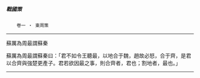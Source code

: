 

##### 戰國策
　　`卷一 ‧ 東周策`

* * *

蘇厲為周最謂蘇秦

蘇厲為周最謂蘇秦曰：「君不如令王聽最，以地合于魏，趙故必怒，合于齊，是君以合齊與強楚更產子。君若欲因最之事，則合齊者，君也；割地者，最也。」

* * *


